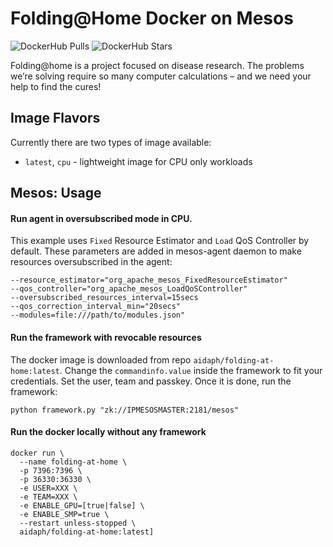 # Folding@Home Docker on Mesos

![DockerHub Pulls](https://badgen.net/docker/pulls/yurinnick/folding-at-home?icon=docker)
![DockerHub Stars](https://badgen.net/docker/stars/yurinnick/folding-at-home?icon=star&label=stars)

Folding@home is a project focused on disease research. The problems we’re solving
require so many computer calcul­ations – and we need your help to find the cures!

## Image Flavors

Currently there are two types of image available:
- `latest`, `cpu` - lightweight image for CPU only workloads


## Mesos: Usage

#### Run agent in oversubscribed mode in CPU.

This example uses `Fixed` Resource Estimator and `Load` QoS Controller by default. These parameters are added in mesos-agent daemon to make resources oversubscribed in the agent:

```
--resource_estimator="org_apache_mesos_FixedResourceEstimator"
--qos_controller="org_apache_mesos_LoadQoSController" 
--oversubscribed_resources_interval=15secs 
--qos_correction_interval_min="20secs" 
--modules=file:///path/to/modules.json"
```

#### Run the framework with revocable resources

The docker image is downloaded from repo `aidaph/folding-at-home:latest`. 
Change the `commandinfo.value` inside the framework to fit your credentials. Set the user, team and passkey. Once it is done, run the framework:

```
python framework.py "zk://IPMESOSMASTER:2181/mesos"
```

#### Run the docker locally without any framework
```
docker run \
  --name folding-at-home \
  -p 7396:7396 \
  -p 36330:36330 \
  -e USER=XXX \
  -e TEAM=XXX \
  -e ENABLE_GPU=[true|false] \
  -e ENABLE_SMP=true \
  --restart unless-stopped \
  aidaph/folding-at-home:latest]
```
